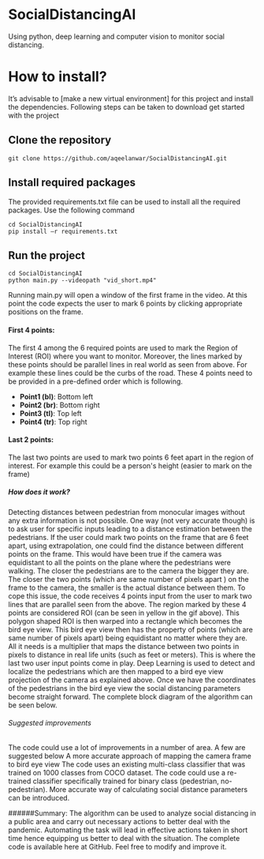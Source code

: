# SocialDistancingAI
Using python, deep learning and computer vision to monitor social distancing.


# How to install?
It’s advisable to [make a new virtual environment] for this project and install the dependencies. Following steps can be taken to download get started with the project

## Clone the repository
```
git clone https://github.com/aqeelanwar/SocialDistancingAI.git
```
## Install required packages
The provided requirements.txt file can be used to install all the required packages. Use the following command

```
cd SocialDistancingAI
pip install –r requirements.txt
```


## Run the project
```
cd SocialDistancingAI
python main.py --videopath "vid_short.mp4"
```

Running main.py will open a window of the first frame in the video. At this point the code expects the user to mark 6 points by clicking appropriate positions on the frame.

#### First 4 points:
The first 4 among the 6 required points are used to mark the Region of Interest (ROI) where you want to monitor. Moreover, the lines marked by these points should be parallel lines in real world as seen from above. For example these lines could be the curbs of the road.
These 4 points need to be provided in a pre-defined order which is following.

* __Point1 (bl)__: Bottom left
* __Point2 (br)__: Bottom right
* __Point3 (tl)__: Top left
* __Point4 (tr)__: Top right



#### Last 2 points:
The last two points are used to mark two points 6 feet apart in the region of interest. For example this could be a person's height (easier to mark on the frame)

##### How does it work?
Detecting distances between pedestrian from monocular images without any extra information is not possible. One way (not very accurate though) is to ask user for specific inputs leading to a distance estimation between the pedestrians. If the user could mark two points on the frame that are 6 feet apart, using extrapolation, one could find the distance between different points on the frame. This would have been true if the camera was equidistant to all the points on the plane where the pedestrians were walking. The closer the pedestrians are to the camera the bigger they are. The closer the two points (which are same number of pixels apart ) on the frame to the camera, the smaller is the actual distance between them.
To cope this issue, the code receives 4 points input from the user to mark two lines that are parallel seen from the above. The region marked by these 4 points are considered ROI (can be seen in yellow in the gif above). This polygon shaped ROI is then warped into a rectangle which becomes the bird eye view. This bird eye view then has the property of points (which are same number of pixels apart) being equidistant no matter where they are. All it needs is a multiplier that maps the distance between two points in pixels to distance in real life units (such as feet or meters). This is where the last two user input points come in play.
Deep Learning is used to detect and localize the pedestrians which are then mapped to a bird eye view projection of the camera as explained above. Once we have the coordinates of the pedestrians in the bird eye view the social distancing parameters become straight forward.
The complete block diagram of the algorithm can be seen below.

###### Suggested improvements
The code could use a lot of improvements in a number of area. A few are suggested below
A more accurate approach of mapping the camera frame to bird eye view
The code uses an existing multi-class classifier that was trained on 1000 classes from COCO dataset. The code could use a re-trained classifier specifically trained for binary class (pedestrian, no-pedestrian).
More accurate way of calculating social distance parameters can be introduced.

######Summary:
The algorithm can be used to analyze social distancing in a public area and carry out necessary actions to better deal with the pandemic. Automating the task will lead in effective actions taken in short time hence equipping us better to deal with the situation. The complete code is available here at GitHub. Feel free to modify and improve it.

